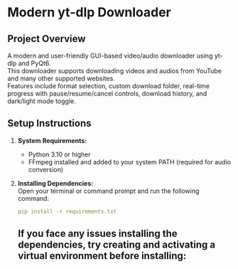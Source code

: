 # Modern yt-dlp Downloader

## Project Overview
A modern and user-friendly GUI-based video/audio downloader using yt-dlp and PyQt6.  
This downloader supports downloading videos and audios from YouTube and many other supported websites.  
Features include format selection, custom download folder, real-time progress with pause/resume/cancel controls, download history, and dark/light mode toggle.

## Setup Instructions

1. **System Requirements:**  
   - Python 3.10 or higher  
   - FFmpeg installed and added to your system PATH (required for audio conversion)

2. **Installing Dependencies:**  
   Open your terminal or command prompt and run the following command:  
   ```yaml
   pip install -r requirements.txt
   ```
   ## If you face any issues installing the dependencies, try creating and activating a virtual environment before installing:  
